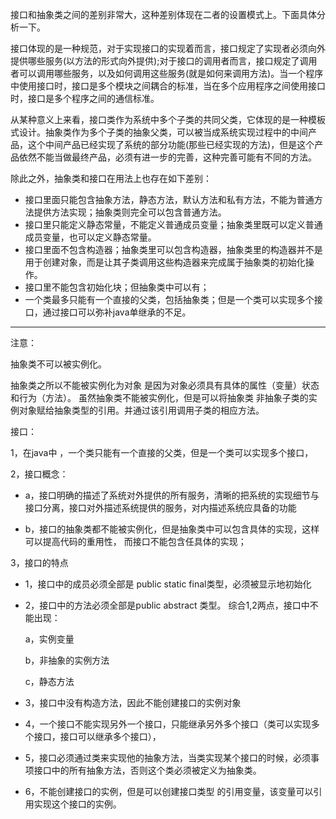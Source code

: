 接口和抽象类之间的差别非常大，这种差别体现在二者的设置模式上。下面具体分析一下。

接口体现的是一种规范，对于实现接口的实现着而言，接口规定了实现者必须向外提供哪些服务(以方法的形式向外提供);对于接口的调用者而言，接口规定了调用者可以调用哪些服务，以及如何调用这些服务(就是如何来调用方法)。当一个程序中使用接口时，接口是多个模块之间耦合的标准，当在多个应用程序之间使用接口时，接口是多个程序之间的通信标准。


从某种意义上来看，接口类作为系统中多个子类的共同父类，它体现的是一种模板式设计。抽象类作为多个子类的抽象父类，可以被当成系统实现过程中的中间产品，这个中间产品已经实现了系统的部分功能(那些已经实现的方法)，但是这个产品依然不能当做最终产品，必须有进一步的完善，这种完善可能有不同的方法。


除此之外，抽象类和接口在用法上也存在如下差别：

- 接口里面只能包含抽象方法，静态方法，默认方法和私有方法，不能为普通方法提供方法实现；抽象类则完全可以包含普通方法。
- 接口里只能定义静态常量，不能定义普通成员变量；抽象类里既可以定义普通成员变量，也可以定义静态常量。
- 接口里面不包含构造器；抽象类里可以包含构造器，抽象类里的构造器并不是用于创建对象，而是让其子类调用这些构造器来完成属于抽象类的初始化操作。
- 接口里不能包含初始化块；但抽象类中可以有；
- 一个类最多只能有一个直接的父类，包括抽象类；但是一个类可以实现多个接口，通过接口可以弥补java单继承的不足。



---
注意：

抽象类不可以被实例化。

 抽象类之所以不能被实例化为对象 是因为对象必须具有具体的属性（变量）状态和行为（方法）。 虽然抽象类不能被实例化，但是可以将抽象类 非抽象子类的实例对象赋给抽象类型的引用。并通过该引用调用子类的相应方法。
 
 接口：
 
1，在java中 ，一个类只能有一个直接的父类，但是一个类可以实现多个接口，

2，接口概念：
- a，接口明确的描述了系统对外提供的所有服务，清晰的把系统的实现细节与接口分离，接口对外描述系统提供的服务，对内描述系统应具备的功能

- b，接口的抽象类都不能被实例化，但是抽象类中可以包含具体的实现，这样可以提高代码的重用性， 而接口不能包含任具体的实现；
            
            
3，接口的特点


- 1，接口中的成员必须全部是 public static final类型，必须被显示地初始化
- 2，接口中的方法必须全部是public abstract 类型。
                        综合1,2两点，接口中不能出现：



    a，实例变量
                        
    b，非抽象的实例方法
                        
    c，静态方法
- 3，接口中没有构造方法，因此不能创建接口的实例对象
- 4，一个接口不能实现另外一个接口，只能继承另外多个接口（类可以实现多个接口，接口可以继承多个接口），
- 5，接口必须通过类来实现他的抽象方法，当类实现某个接口的时候，必须事项接口中的所有抽象方法，否则这个类必须被定义为抽象类。
- 6，不能创建接口的实例，但是可以创建接口类型 的引用变量，该变量可以引用实现这个接口的实例。